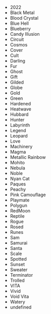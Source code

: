 - 2022
- Black Metal
- Blood Crystal
- Blue Hell
- Blueberry
- Candy Illusion
- Circuit
- Cosmos
- Cover
- Cult
- Darling
- Fur
- Ghost
- Gift
- Gilded
- Globe
- Gold
- Green
- Hardened
- Heatwave
- Hubbard
- Hunter
- Labyrinth
- Legend
- Leopard
- Love
- Machinery
- Magma
- Metallic Rainbow
- Mohito
- Nebula
- Noble
- Nyan Cat
- Paques
- Peachy
- Pink Camouflage
- Playmate
- Polygun
- RedMoon
- Reptile
- Rogue
- Rosed
- Runes
- Sam
- Samurai
- Santa
- Scale
- Spotted
- Sunset
- Sweater
- Terminator
- Trolled
- VITA
- Vivid
- Void Vita
- Watery
- undefined
